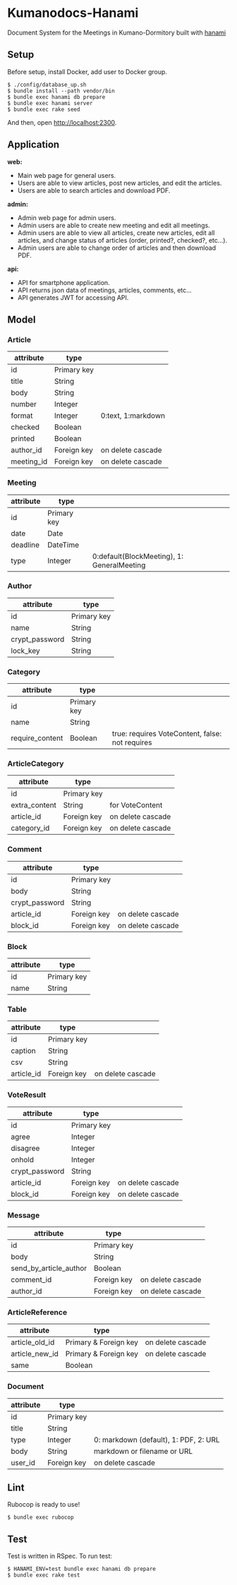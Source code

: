 # Kumanodocs-Hanami
Document System for the Meetings in Kumano-Dormitory
built with [hanami](https://github.com/hanami/hanami)

## Setup

Before setup, install Docker, add user to Docker group.

```shell-session
$ ./config/database_up.sh
$ bundle install --path vendor/bin
$ bundle exec hanami db prepare
$ bundle exec hanami server
$ bundle exec rake seed
```

And then, open [http://localhost:2300](http://localhost:2300).

## Application
**web:**
- Main web page for general users.
- Users are able to view articles, post new articles, and edit the articles.
- Users are able to search articles and download PDF.

**admin:**
- Admin web page for admin users.
- Admin users are able to create new meeting and edit all meetings.
- Admin users are able to view all articles, create new articles, edit all articles, and change status of articles (order, printed?, checked?, etc...).
- Admin users are able to change order of articles and then download PDF.

**api:**
- API for smartphone application.
- API returns json data of meetings, articles, comments, etc...
- API generates JWT for accessing API.

## Model
### Article
| attribute | type | |
| ----- | ----- | -----|
| id | Primary key | |
| title | String | |
| body | String | |
| number | Integer | |
| format | Integer | 0:text, 1:markdown |
| checked | Boolean | |
| printed | Boolean | |
| author_id | Foreign key | on delete cascade |
| meeting_id | Foreign key | on delete cascade |

### Meeting
| attribute | type |  |
| ----- | ----- | ---- |
| id | Primary key |  |
| date | Date |  |
| deadline | DateTime |  |
| type | Integer | 0:default(BlockMeeting), 1: GeneralMeeting |

### Author
| attribute | type |
| ----- | ----- |
| id | Primary key |
| name | String |
| crypt_password | String |
| lock_key | String |

### Category
| attribute | type | |
| ----- | ----- | ----- |
| id | Primary key | |
| name | String | |
| require_content | Boolean | true: requires VoteContent, false: not requires |

### ArticleCategory
| attribute | type | |
| ----- | ----- | ----- |
| id | Primary key | |
| extra_content | String | for VoteContent |
| article_id | Foreign key | on delete cascade |
| category_id | Foreign key | on delete cascade |

### Comment
| attribute | type | |
| ----- | ----- | ----- |
| id | Primary key | |
| body | String | |
| crypt_password | String | |
| article_id | Foreign key | on delete cascade |
| block_id | Foreign key | on delete cascade |

### Block
| attribute | type |
| ----- | ----- |
| id | Primary key |
| name | String |

### Table
| attribute | type | |
| ----- | ----- | ----- |
| id | Primary key | |
| caption | String | |
| csv | String | |
| article_id | Foreign key | on delete cascade |

### VoteResult
| attribute | type | |
| ----- | ----- | ----- |
| id | Primary key | |
| agree | Integer | |
| disagree | Integer | |
| onhold | Integer | |
| crypt_password | String | |
| article_id | Foreign key | on delete cascade |
| block_id | Foreign key | on delete cascade |

### Message
| attribute | type | |
| ----- | ----- | ----- |
| id | Primary key | |
| body | String | |
| send_by_article_author | Boolean | |
| comment_id | Foreign key | on delete cascade |
| author_id | Foreign key | on delete cascade |

### ArticleReference
| attribute | type | |
| ---- | ---- | ---- |
| article_old_id | Primary & Foreign key | on delete cascade |
| article_new_id | Primary & Foreign key | on delete cascade |
| same | Boolean | |

### Document
| attribute | type | |
| ---- | ---- | ---- |
| id | Primary key | |
| title | String | |
| type | Integer | 0: markdown (default), 1: PDF, 2: URL |
| body | String | markdown or filename or URL |
| user_id | Foreign key | on delete cascade |

## Lint

Rubocop is ready to use!

```shell-session
$ bundle exec rubocop
```

## Test

Test is written in RSpec. To run test:

```shell-session
$ HANAMI_ENV=test bundle exec hanami db prepare
$ bundle exec rake test
```
